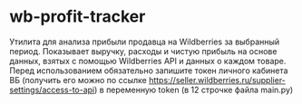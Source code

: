 # wb-profit-tracker
Утилита для анализа прибыли продавца на Wildberries за выбранный период. Показывает выручку, расходы и чистую прибыль на основе данных, взятых с помощью Wildberries API и данных о каждом товаре.
Перед использованием обязательно запишите токен личного кабинета ВБ (получить его можно по ссылке https://seller.wildberries.ru/supplier-settings/access-to-api) в переменную token (в 12 строчке файла main.py)
